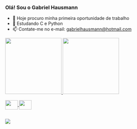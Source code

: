 ### Olá! Sou o Gabriel Hausmann

- 💼 Hoje procuro minha primeira oportunidade de trabalho
- 📖 Estudando C e Python
- 📫 Contate-me no e-mail: gabrielhausmann@hotmail.com

<div>
  <a href="https://github/gabhz-hausmann">
  <img height="180em" src="https://github-readme-stats.vercel.app/api?username=gabhz-hausmann&show_icons=true&theme=dark&include_all_comits=true&count_private=true"/>
  <img height="180em" src="https://github-readme-stats.vercel.app/api/top-langs/?username=gabhz-hausmann&layout=compact&langs_count=16&theme=dark"/>
<div/>
<div style="display: inline_block"><br>
  <img align="center" height="30" width="40" src="https://cdn.jsdelivr.net/gh/devicons/devicon/icons/c/c-original.svg">
  <img align="center" height="30" width="40" src="https://cdn.jsdelivr.net/gh/devicons/devicon/icons/python/python-original.svg">
<div/>

##

<div>
  <a href="https://www.linkedin.com/in/Gabriel-Hausmann/" target="_blank"><img src="https://img.shields.io/badge/-LinkedIn-%230077B5?style=for-the-badge&logo=linkedin&logoColor=white" target="_blank"></a> 
<div/>
  
